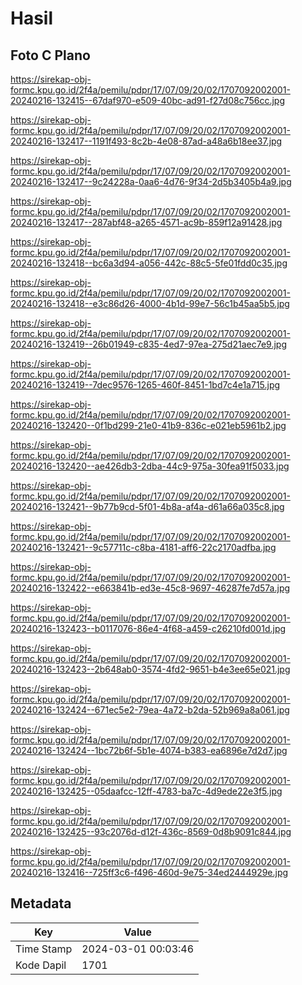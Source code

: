 # Hasil

## Foto C Plano

https://sirekap-obj-formc.kpu.go.id/2f4a/pemilu/pdpr/17/07/09/20/02/1707092002001-20240216-132415--67daf970-e509-40bc-ad91-f27d08c756cc.jpg

https://sirekap-obj-formc.kpu.go.id/2f4a/pemilu/pdpr/17/07/09/20/02/1707092002001-20240216-132417--1191f493-8c2b-4e08-87ad-a48a6b18ee37.jpg

https://sirekap-obj-formc.kpu.go.id/2f4a/pemilu/pdpr/17/07/09/20/02/1707092002001-20240216-132417--9c24228a-0aa6-4d76-9f34-2d5b3405b4a9.jpg

https://sirekap-obj-formc.kpu.go.id/2f4a/pemilu/pdpr/17/07/09/20/02/1707092002001-20240216-132417--287abf48-a265-4571-ac9b-859f12a91428.jpg

https://sirekap-obj-formc.kpu.go.id/2f4a/pemilu/pdpr/17/07/09/20/02/1707092002001-20240216-132418--bc6a3d94-a056-442c-88c5-5fe01fdd0c35.jpg

https://sirekap-obj-formc.kpu.go.id/2f4a/pemilu/pdpr/17/07/09/20/02/1707092002001-20240216-132418--e3c86d26-4000-4b1d-99e7-56c1b45aa5b5.jpg

https://sirekap-obj-formc.kpu.go.id/2f4a/pemilu/pdpr/17/07/09/20/02/1707092002001-20240216-132419--26b01949-c835-4ed7-97ea-275d21aec7e9.jpg

https://sirekap-obj-formc.kpu.go.id/2f4a/pemilu/pdpr/17/07/09/20/02/1707092002001-20240216-132419--7dec9576-1265-460f-8451-1bd7c4e1a715.jpg

https://sirekap-obj-formc.kpu.go.id/2f4a/pemilu/pdpr/17/07/09/20/02/1707092002001-20240216-132420--0f1bd299-21e0-41b9-836c-e021eb5961b2.jpg

https://sirekap-obj-formc.kpu.go.id/2f4a/pemilu/pdpr/17/07/09/20/02/1707092002001-20240216-132420--ae426db3-2dba-44c9-975a-30fea91f5033.jpg

https://sirekap-obj-formc.kpu.go.id/2f4a/pemilu/pdpr/17/07/09/20/02/1707092002001-20240216-132421--9b77b9cd-5f01-4b8a-af4a-d61a66a035c8.jpg

https://sirekap-obj-formc.kpu.go.id/2f4a/pemilu/pdpr/17/07/09/20/02/1707092002001-20240216-132421--9c57711c-c8ba-4181-aff6-22c2170adfba.jpg

https://sirekap-obj-formc.kpu.go.id/2f4a/pemilu/pdpr/17/07/09/20/02/1707092002001-20240216-132422--e663841b-ed3e-45c8-9697-46287fe7d57a.jpg

https://sirekap-obj-formc.kpu.go.id/2f4a/pemilu/pdpr/17/07/09/20/02/1707092002001-20240216-132423--b0117076-86e4-4f68-a459-c26210fd001d.jpg

https://sirekap-obj-formc.kpu.go.id/2f4a/pemilu/pdpr/17/07/09/20/02/1707092002001-20240216-132423--2b648ab0-3574-4fd2-9651-b4e3ee65e021.jpg

https://sirekap-obj-formc.kpu.go.id/2f4a/pemilu/pdpr/17/07/09/20/02/1707092002001-20240216-132424--671ec5e2-79ea-4a72-b2da-52b969a8a061.jpg

https://sirekap-obj-formc.kpu.go.id/2f4a/pemilu/pdpr/17/07/09/20/02/1707092002001-20240216-132424--1bc72b6f-5b1e-4074-b383-ea6896e7d2d7.jpg

https://sirekap-obj-formc.kpu.go.id/2f4a/pemilu/pdpr/17/07/09/20/02/1707092002001-20240216-132425--05daafcc-12ff-4783-ba7c-4d9ede22e3f5.jpg

https://sirekap-obj-formc.kpu.go.id/2f4a/pemilu/pdpr/17/07/09/20/02/1707092002001-20240216-132425--93c2076d-d12f-436c-8569-0d8b9091c844.jpg

https://sirekap-obj-formc.kpu.go.id/2f4a/pemilu/pdpr/17/07/09/20/02/1707092002001-20240216-132416--725ff3c6-f496-460d-9e75-34ed2444929e.jpg


## Metadata

| Key        | Value               |
| ---------- | ------------------- |
| Time Stamp | 2024-03-01 00:03:46 |
| Kode Dapil | 1701                |



